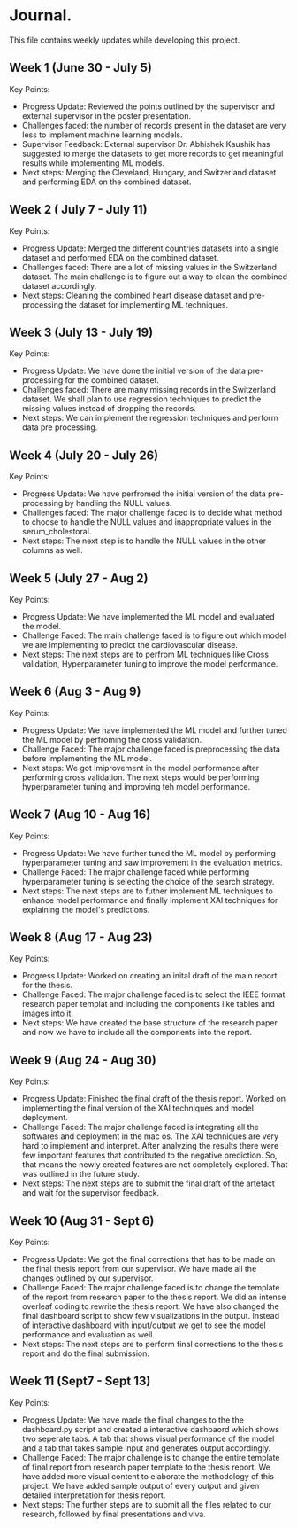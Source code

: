 # Journal.

This file contains weekly updates while developing this project.

## Week 1 (June 30 - July 5)

Key Points:

- Progress Update: Reviewed the points outlined by the supervisor and external supervisor in the poster presentation.
- Challenges faced: the number of records present in the dataset are very less to implement machine learning models.
- Supervisor Feedback: External supervisor Dr. Abhishek Kaushik has suggested to merge the datasets to get more records to get meaningful results while implementing ML models.
- Next steps: Merging the Cleveland, Hungary, and Switzerland dataset and performing EDA on the combined dataset.


## Week 2 ( July 7 - July 11)

Key Points:

- Progress Update: Merged the different countries datasets into a single dataset and performed EDA on the combined dataset.
- Challenges faced: There are a lot of missing values in the Switzerland dataset. The main challenge is to figure out a way to clean the combined dataset accordingly.
- Next steps: Cleaning the combined heart disease dataset and pre-processing the dataset for implementing ML techniques.


## Week 3 (July 13 - July 19)

Key Points:

- Progress Update: We have done the initial version of the data pre-processing for the combined dataset.
- Challenges faced: There are many missing records in the Switzerland dataset. We shall plan to use regression techniques to predict the missing values instead of dropping the records. 
- Next steps: We can implement the regression techniques and perform data pre processing.


## Week 4 (July 20 - July 26)

Key Points:

- Progress Update: We have perfromed the initial version of the data pre-processing by handling the NULL values.
- Challenges faced: The major challenge faced is to decide what method to choose to handle the NULL values and inappropriate values in the serum_cholestoral.
- Next steps: The next step is to handle the NULL values in the other columns as well.


## Week 5 (July 27 - Aug 2)

Key Points:

- Progress Update: We have implemented the ML model and evaluated the model.
- Challenge Faced: The  main challenge faced is to figure out which model we are implementing to predict the cardiovascular disease.
- Next steps: The next steps are to perfrom ML techniques like Cross validation, Hyperparameter tuning to improve the model performance.


## Week 6 (Aug 3 - Aug 9)

Key Points:

- Progress Update: We have implemented the ML model and further tuned the ML model by perfroming the cross validation.
- Challenge Faced: The major challenge faced is preprocessing the data before implementing the ML model.
- Next steps: We got imiprovement in the model performance after performing cross validation. The next steps would be performing hyperparameter tuning and improving teh model performance.


## Week 7 (Aug 10 - Aug 16)

Key Points:

- Progress Update: We have further tuned the ML model by performing hyperparameter tuning and saw improvement in the evaluation metrics.
- Challenge Faced: The major challenge faced while performing hyperparameter tuning is selecting the choice of the search strategy. 
- Next steps: The next steps are to futher implement ML techniques to enhance model performance and finally implement XAI techniques for explaining the model's predictions.


## Week 8 (Aug 17 - Aug 23)

Key Points:

- Progress Update: Worked on creating an inital draft of the main report for the thesis.
- Challenge Faced: The major challenge faced is to select the IEEE format research paper templat and including the components like tables and images into it.
- Next steps: We have created the base structure of the research paper and now we have to include all the components into the report.


## Week 9 (Aug 24 - Aug 30)

Key Points:

- Progress Update: Finished the final draft of the thesis report. Worked on implementing the final version of the XAI techniques and model deployment.
- Challenge Faced: The major challenge faced is integrating all the softwares and deployment in the mac os. The XAI techniques are very hard to implement and interpret. After analyzing the results there were few important features that contributed to the negative prediction. So, that means the newly created features are not completely explored. That was outlined in the future study.
- Next steps: The next steps are to submit the final draft of the artefact and wait for the supervisor feedback.


## Week 10 (Aug 31 - Sept 6)

Key Points:

- Progress Update: We got the final corrections that has to be made on the final thesis report from our supervisor. We have made all the changes outlined by our supervisor.
- Challenge Faced: The major challenge faced is to change the template of the report from research paper to the thesis report. We did an intense overleaf coding to rewrite the thesis report. We have also changed the final dashboard script to show few visualizations in the output. Instead of interactive dashboard with input/output we get to see the model performance and evaluation as well.
- Next steps: The next steps are to perform final corrections to the thesis report and do the final submission.

## Week 11 (Sept7 - Sept 13)

Key Points:

- Progress Update: We have made the final changes to the the dashboard.py script and created a interactive dashbaord which shows two seperate tabs. A tab that shows visual performance of the model and a tab that takes sample input and generates output accordingly.
- Challenge Faced: The major challenge is to change the entire template of final report from research paper template to the thesis report. We have added more visual content to elaborate the methodology of this project. We have added sample output of every output and given detailed interpretation for thesis report.
- Next steps: The further steps are to submit all the files related to our research, followed by final presentations and viva.
